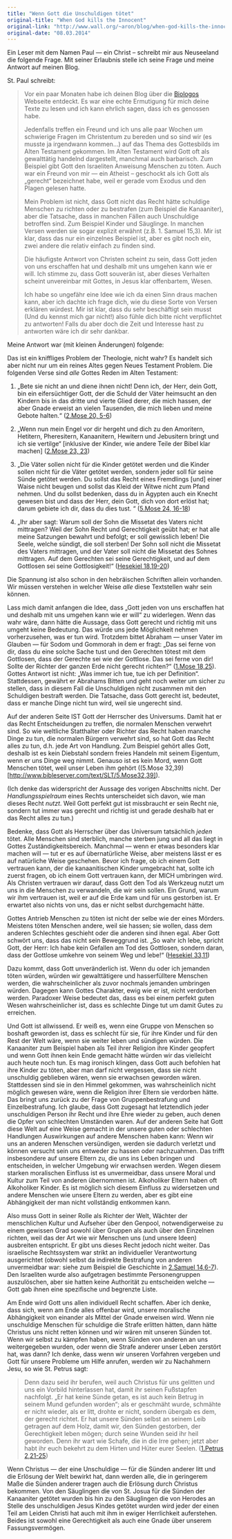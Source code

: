 ```yaml
---
title: "Wenn Gott die Unschuldigen tötet"
original-title: "When God kills the Innocent"
original-link: "http://www.wall.org/~aron/blog/when-god-kills-the-innocent/"
original-date: "08.03.2014"
---
```


Ein Leser mit dem Namen Paul — ein Christ – schreibt mir aus Neuseeland die folgende Frage. Mit seiner Erlaubnis stelle ich seine Frage und meine Antwort auf meinen Blog.

St. Paul schreibt:

> Vor ein paar Monaten habe ich deinen Blog über die [Biologos](http://biologos.org/) Webseite entdeckt. Es war eine echte Ermutigung für mich deine Texte zu lesen und ich kann ehrlich sagen, dass ich es genossen habe.
>
> Jedenfalls treffen ein Freund und ich uns alle paar Wochen um schwierige Fragen im Christentum zu bereden und so sind wir (es musste ja irgendwann kommen…) auf das Thema des Gottesbilds im Alten Testament gekommen. Im Alten Testament wird Gott oft als gewalttätig handelnd dargestellt, manchmal auch barbarisch. Zum Beispiel gibt Gott den Israeliten Anweisung Menschen zu töten. Auch war ein Freund von mir — ein Atheist – geschockt als ich Gott als „gerecht“ bezeichnet habe, weil er gerade vom Exodus und den Plagen gelesen hatte.
>
> Mein Problem ist nicht, dass Gott nicht das Recht hätte schuldige Menschen zu richten oder zu bestrafen (zum Beispiel die Kanaaniter), aber die Tatsache, dass in manchen Fällen auch Unschuldige betroffen sind. Zum Beispiel Kinder und Säuglinge. In manchen Versen werden sie sogar explizit erwähnt (z.B. 1. Samuel 15,3). Mir ist klar, dass das nur ein einzelnes Beispiel ist, aber es gibt noch ein, zwei andere die relativ einfach zu finden sind.
>
> Die häufigste Antwort von Christen scheint zu sein, dass Gott jeden von uns erschaffen hat und deshalb mit uns umgehen kann wie er will. Ich stimme zu, dass Gott souverän ist, aber dieses Verhalten scheint unvereinbar mit Gottes, in Jesus klar offenbartem, Wesen.
>
> Ich habe so ungefähr eine Idee wie ich da einen Sinn draus machen kann, aber ich dachte ich frage dich, wie du diese Sorte von Versen erklären würdest. Mir ist klar, dass du sehr beschäftigt sein musst (Und du kennst mich gar nicht!) also fühle dich bitte nicht verpflichtet zu antworten! Falls du aber doch die Zeit und Interesse hast zu antworten wäre ich dir sehr dankbar.

Meine Antwort war (mit kleinen Änderungen) folgende:

Das ist ein kniffliges Problem der Theologie, nicht wahr? Es handelt sich aber nicht nur um ein reines Altes gegen Neues Testament Problem. Die folgenden Verse sind *alle* Gottes Reden im Alten Testament:

1. „Bete sie nicht an und diene ihnen nicht! Denn ich, der Herr, dein Gott, bin ein eifersüchtiger Gott, der die Schuld der Väter heimsucht an den Kindern bis in das dritte und vierte Glied derer, die mich hassen, der aber Gnade erweist an vielen Tausenden, die mich lieben und meine Gebote halten.“ ([2.Mose 20, 5-6](http://www.bibleserver.com/text/SLT/2.Mose20,5-6))

2. „Wenn nun mein Engel vor dir hergeht und dich zu den Amoritern, Hetitern, Pheresitern, Kanaanitern, Hewitern und Jebusitern bringt und ich sie vertilge“ [inklusive der Kinder, wie andere Teile der Bibel klar machen] ([2.Mose 23, 23](http://www.bibleserver.com/text/SLT/2.Mose23,23))

3. „Die Väter sollen nicht für die Kinder getötet werden und die Kinder sollen nicht für die Väter getötet werden, sondern jeder soll für seine Sünde getötet werden. Du sollst das Recht eines Fremdlings [und] einer Waise nicht beugen und sollst das Kleid der Witwe nicht zum Pfand nehmen. Und du sollst bedenken, dass du in Ägypten auch ein Knecht gewesen bist und dass der Herr, dein Gott, dich von dort erlöst hat; darum gebiete ich dir, dass du dies tust. “ ([5.Mose 24, 16-18](http://www.bibleserver.com/text/SLT/5.Mose24,16-18))

4. „Ihr aber sagt: Warum soll der Sohn die Missetat des Vaters nicht mittragen? Weil der Sohn Recht und Gerechtigkeit geübt hat; er hat alle meine Satzungen bewahrt und befolgt; er soll gewisslich leben! Die Seele, welche sündigt, die soll sterben! Der Sohn soll nicht die Missetat des Vaters mittragen, und der Vater soll nicht die Missetat des Sohnes mittragen. Auf dem Gerechten sei seine Gerechtigkeit, und auf dem Gottlosen sei seine Gottlosigkeit!“ ([Hesekiel 18,19-20](http://www.bibleserver.com/text/SLT/Hesekiel18,19-20))

Die Spannung ist also schon in den hebräischen Schriften allein vorhanden. Wir müssen verstehen in welcher Weise *alle* diese Textstellen wahr sein können.

Lass mich damit anfangen die Idee, dass „Gott jeden von uns erschaffen hat und deshalb mit uns umgehen kann wie er will“ zu widerlegen. Wenn das wahr wäre, dann hätte die Aussage, dass Gott gerecht und richtig mit uns umgeht keine Bedeutung. Das würde uns jede Möglichkeit nehmen vorherzusehen, was er tun wird. Trotzdem bittet Abraham — unser Vater im Glauben — für Sodom und Gommorah in dem er fragt: „Das sei ferne von dir, dass du eine solche Sache tust und den Gerechten tötest mit dem Gottlosen, dass der Gerechte sei wie der Gottlose. Das sei ferne von dir! Sollte der Richter der ganzen Erde nicht gerecht richten?“ ([1.Mose 18,25](http://www.bibleserver.com/text/SLT/1.Mose18,25)). Gottes Antwort ist nicht: „Was immer ich tue, tue ich per Definition“. Stattdessen, gewährt er Abrahams Bitten und geht noch weiter um sicher zu stellen, dass in diesem Fall die Unschuldigen nicht zusammen mit den Schuldigen bestraft werden. Die Tatsache, dass Gott gerecht ist, bedeutet, dass er manche Dinge nicht tun wird, weil sie ungerecht sind.

Auf der anderen Seite IST Gott der Herrscher des Universums. Damit hat er das Recht Entscheidungen zu treffen, die normalen Menschen verwehrt sind. So wie weltliche Statthalter oder Richter das Recht haben manche Dinge zu tun, die normalen Bürgern verwehrt sind, so hat Gott das Recht alles zu tun, d.h. jede Art von Handlung. Zum Beispiel gehört alles Gott, deshalb ist es kein Diebstahl sondern freies Handeln mit seinem Eigentum, wenn er uns Dinge weg nimmt. Genauso ist es kein Mord, wenn Gott Menschen tötet, weil unser Leben ihm gehört ((5.Mose 32,39)[http://www.bibleserver.com/text/SLT/5.Mose32,39]).

(Ich denke das widerspricht der Aussage des vorigen Abschnitts nicht. Der *Handlungsspielraum* eines Rechts unterscheidet sich davon, wie man dieses Recht *nutzt*. Weil Gott perfekt gut ist missbraucht er sein Recht nie, sondern tut immer was gerecht und richtig ist und gerade deshalb hat er das Recht alles zu tun.)

Bedenke, dass Gott als Herrscher über das Universum tatsächlich *jeden* tötet. Alle Menschen sind sterblich, manche sterben jung und all das liegt in Gottes Zuständigkeitsbereich. Manchmal — wenn er etwas besonders klar machen will — tut er es auf übernatürliche Weise, aber meistens lässt er es auf natürliche Weise geschehen. Bevor ich frage, ob ich einem Gott vertrauen kann, der die kanaanitischen Kinder umgebracht hat, sollte ich zuerst fragen, ob ich einem Gott vertrauen kann, der MICH umbringen wird. Als Christen vertrauen wir darauf, dass Gott den Tod als Werkzeug nutzt um uns in die Menschen zu verwandeln, die wir sein sollen. Ein Grund, warum wir ihm vertrauen ist, weil er auf die Erde kam und für uns gestorben ist. Er erwartet also nichts von uns, das er nicht selbst durchgemacht hätte.

Gottes Antrieb Menschen zu töten ist nicht der selbe wie der eines Mörders. Meistens töten Menschen andere, weil sie hassen; sie wollen, dass dem anderen Schlechtes geschieht oder die anderen sind ihnen egal. Aber Gott schwört uns, dass das nicht sein Beweggrund ist. „So wahr ich lebe, spricht Gott, der Herr: Ich habe kein Gefallen am Tod des Gottlosen, sondern daran, dass der Gottlose umkehre von seinem Weg und lebe!“ ([Hesekiel 33,11](http://www.bibleserver.com/text/SLT/Hesekiel33,11))

Dazu kommt, dass Gott unveränderlich ist. Wenn du oder ich jemanden töten würden, würden wir gewalttätigere und hasserfülltere Menschen werden, die wahrscheinlicher als zuvor nochmals jemanden umbringen würden. Dagegen kann Gottes Charakter, ewig wie er ist, nicht verdorben werden. Paradoxer Weise bedeutet das, dass es bei einem perfekt guten Wesen wahrscheinlicher ist, dass es schlechte Dinge tut um damit Gutes zu erreichen.

Und Gott ist allwissend. Er weiß es, wenn eine Gruppe von Menschen so boshaft geworden ist, dass es schlecht für sie, für ihre Kinder und für den Rest der Welt wäre, wenn sie weiter leben und sündigen würden. Die Kanaaniter zum Beispiel haben als Teil ihrer Religion ihre Kinder geopfert und wenn Gott ihnen kein Ende gemacht hätte würden wir das vielleicht auch heute noch tun. Es mag ironisch klingen, dass Gott auch befohlen hat ihre Kinder zu töten, aber man darf nicht vergessen, dass sie nicht unschuldig geblieben wären, wenn sie erwachsen geworden wären. Stattdessen sind sie in den Himmel gekommen, was wahrscheinlich nicht möglich gewesen wäre, wenn die Religion ihrer Eltern sie verdorben hätte.
Das bringt uns zurück zu der Frage von Gruppenbestrafung und Einzelbestrafung. Ich glaube, dass Gott zugesagt hat letztendlich jeder unschuldigen Person ihr Recht und ihre Ehre wieder zu geben, auch denen die Opfer von schlechten Umständen waren. Auf der anderen Seite hat Gott diese Welt auf eine Weise gemacht in der unsere guten oder schlechten Handlungen Auswirkungen auf andere Menschen haben kann: Wenn wir uns an anderen Menschen versündigen, werden sie dadurch verletzt und können versucht sein uns entweder zu hassen oder nachzuahmen. Das trifft insbesondere auf unsere Eltern zu, die uns ins Leben bringen und entscheiden, in welcher Umgebung wir erwachsen werden. Wegen diesem starken moralischen Einfluss ist es unvermeidbar, dass unsere Moral und Kultur zum Teil von anderen übernommen ist. Alkoholiker Eltern haben oft Alkoholiker Kinder. Es ist möglich sich diesem Einfluss zu widersetzen und andere Menschen wie unsere Eltern zu werden, aber es gibt eine Abhängigkeit der man nicht vollständig entkommen kann.

Also muss Gott in seiner Rolle als Richter der Welt, Wächter der menschlichen Kultur und Aufseher über den Genpool, notwendigerweise zu einem gewissen Grad sowohl über Gruppen als auch über den Einzelnen richten, weil das der Art wie wir Menschen uns (und unsere Ideen) ausbreiten entspricht. Er gibt uns dieses Recht jedoch nicht weiter. Das israelische Rechtssystem war strikt an individueller Verantwortung ausgerichtet (obwohl selbst da indirekte Bestrafung von anderen unvermeidbar war: siehe zum Beispiel die Geschichte in [2.Samuel 14,6-7](http://www.bibleserver.com/text/SLT/2.Samuel14,6-7)). Den Israeliten wurde also aufgetragen bestimmte Personengruppen auszulöschen, aber sie hatten keine Authorität zu entscheiden welche — Gott gab ihnen eine spezifische und begrenzte Liste.

Am Ende wird Gott uns allen individuell Recht schaffen. Aber ich denke, dass sich, wenn am Ende alles offenbar wird, unsere moralische Abhängigkeit von einander als Mittel der Gnade erweisen wird. Wenn nie unschuldige Menschen für schuldige die Strafe erlitten hätten, dann hätte Christus uns nicht retten können und wir wären mit unseren Sünden tot. Wenn wir selbst zu kämpfen haben, wenn Sünden von anderen an uns weitergegeben wurden, oder wenn die Strafe anderer unser Leben zerstört hat, was dann? Ich denke, dass wenn wir unseren Vorfahren vergeben und Gott für unsere Probleme um Hilfe anrufen, werden wir zu Nachahmern Jesu, so wie St. Petrus sagt:

> Denn dazu seid ihr berufen, weil auch Christus für uns gelitten und uns ein Vorbild hinterlassen hat, damit ihr seinen Fußstapfen nachfolgt. „Er hat keine Sünde getan, es ist auch kein Betrug in seinem Mund gefunden worden“; als er geschmäht wurde, schmähte er nicht wieder, als er litt, drohte er nicht, sondern übergab es dem, der gerecht richtet. Er hat unsere Sünden selbst an seinem Leib getragen auf dem Holz, damit wir, den Sünden gestorben, der Gerechtigkeit leben mögen; durch seine Wunden seid ihr heil geworden. Denn ihr wart wie Schafe, die in die Irre gehen; jetzt aber habt ihr euch bekehrt zu dem Hirten und Hüter eurer Seelen. ([1.Petrus 2,21-25](http://www.bibleserver.com/text/SLT/1.Petrus2,21-25))

Wenn Christus — der eine Unschuldige — für die Sünden anderer litt und die Erlösung der Welt bewirkt hat, dann werden alle, die in geringerem Maße die Sünden anderer tragen auch die Erlösung durch Christus bekommen. Von den Säuglingen die von St. Josua für die Sünden der Kanaaniter getötet wurden bis hin zu den Säuglingen die von Herodes an Stelle des unschuldigen Jesus Kindes getötet wurden wird jeder der einen Teil am Leiden Christi hat auch mit ihm in ewiger Herrlichkeit auferstehen. Beides ist sowohl eine Gerechtigkeit als auch eine Gnade über unserem Fassungsvermögen.


